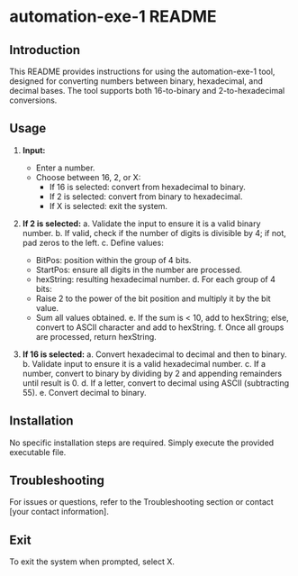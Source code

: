 # automation-exe-1 README

## Introduction

This README provides instructions for using the automation-exe-1 tool, designed for converting numbers between binary, hexadecimal, and decimal bases. The tool supports both 16-to-binary and 2-to-hexadecimal conversions.

## Usage

1. **Input:**
   - Enter a number.
   - Choose between 16, 2, or X:
     - If 16 is selected: convert from hexadecimal to binary.
     - If 2 is selected: convert from binary to hexadecimal.
     - If X is selected: exit the system.

2. **If 2 is selected:**
   a. Validate the input to ensure it is a valid binary number.
   b. If valid, check if the number of digits is divisible by 4; if not, pad zeros to the left.
   c. Define values:
      - BitPos: position within the group of 4 bits.
      - StartPos: ensure all digits in the number are processed.
      - hexString: resulting hexadecimal number.
   d. For each group of 4 bits:
      - Raise 2 to the power of the bit position and multiply it by the bit value.
      - Sum all values obtained.
   e. If the sum is < 10, add to hexString; else, convert to ASCII character and add to hexString.
   f. Once all groups are processed, return hexString.

3. **If 16 is selected:**
   a. Convert hexadecimal to decimal and then to binary.
   b. Validate input to ensure it is a valid hexadecimal number.
   c. If a number, convert to binary by dividing by 2 and appending remainders until result is 0.
   d. If a letter, convert to decimal using ASCII (subtracting 55).
   e. Convert decimal to binary.

## Installation

No specific installation steps are required. Simply execute the provided executable file.

## Troubleshooting

For issues or questions, refer to the Troubleshooting section or contact [your contact information].

## Exit

To exit the system when prompted, select X.
